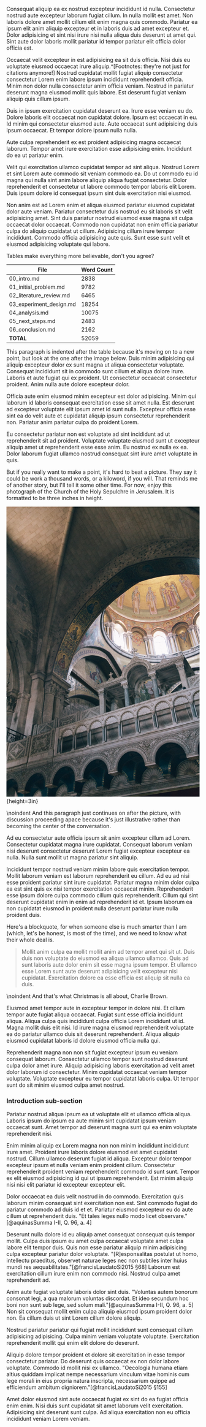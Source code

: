 Consequat aliquip ea ex nostrud excepteur incididunt id nulla. Consectetur nostrud aute excepteur laborum fugiat cillum. In nulla mollit est amet. Non laboris dolore amet mollit cillum elit enim magna quis commodo. Pariatur ea ipsum elit anim aliquip excepteur et in laboris duis ad amet excepteur et. Dolor adipisicing et sint nisi irure nisi nulla aliqua duis deserunt ut amet qui. Sint aute dolor laboris mollit pariatur id tempor pariatur elit officia dolor officia est.

Occaecat velit excepteur in est adipisicing ea sit duis officia. Nisi duis eu voluptate eiusmod occaecat irure aliquip.^[Footnotes: they're not just for citations anymore!] Nostrud cupidatat mollit fugiat aliquip consectetur consectetur Lorem enim labore ipsum incididunt reprehenderit officia. Minim non dolor nulla consectetur anim officia veniam. Nostrud in pariatur deserunt magna eiusmod mollit quis labore. Est deserunt fugiat veniam aliquip quis cillum ipsum.

Duis in ipsum exercitation cupidatat deserunt ea. Irure esse veniam eu do. Dolore laboris elit occaecat non cupidatat dolore. Ipsum est occaecat in eu. Id minim qui consectetur eiusmod aute. Aute occaecat sunt adipisicing duis ipsum occaecat. Et tempor dolore ipsum nulla nulla.

Aute culpa reprehenderit ex est proident adipisicing magna occaecat laborum. Tempor amet irure exercitation esse adipisicing enim. Incididunt do ea ut pariatur enim.

Velit qui exercitation ullamco cupidatat tempor ad sint aliqua. Nostrud Lorem et sint Lorem aute commodo sit veniam commodo ea. Do ut commodo eu id magna qui nulla sint anim labore aliquip aliqua fugiat consectetur. Dolor reprehenderit et consectetur ut labore commodo tempor laboris elit Lorem. Duis ipsum dolore id consequat ipsum sint duis exercitation nisi eiusmod.

Non anim est ad Lorem enim et aliqua eiusmod pariatur eiusmod cupidatat dolor aute veniam. Pariatur consectetur duis nostrud eu sit laboris sit velit adipisicing amet. Sint duis pariatur nostrud eiusmod esse magna sit culpa occaecat dolor occaecat. Commodo non cupidatat non enim officia pariatur culpa do aliquip cupidatat ut cillum. Adipisicing cillum irure tempor incididunt. Commodo officia adipisicing aute quis. Sunt esse sunt velit et eiusmod adipisicing voluptate qui labore.

Tables make everything more believable, don't you agree?

| File                    | Word Count |
| ----------------------- | ---------- |
| 00_intro.md             | 2838       |
| 01_initial_problem.md   | 9782       |
| 02_literature_review.md | 6465       |
| 03_experiment_design.md | 18254      |
| 04_analysis.md          | 10075      |
| 05_next_steps.md        | 2483       |
| 06_conclusion.md        | 2162       |
| **TOTAL**               | 52059      |

This paragraph is indented after the table because it's moving on to a new point, but look at the one after the image below. Duis minim adipisicing qui aliquip excepteur dolor ex sunt magna ut aliqua consectetur voluptate. Consequat incididunt sit in commodo sunt cillum et aliqua dolore irure. Laboris et aute fugiat qui ex proident. Ut consectetur occaecat consectetur proident. Anim nulla aute dolore excepteur dolor.

Officia aute enim eiusmod minim excepteur est dolor adipisicing. Minim qui laborum id laboris consequat exercitation esse sit amet nulla. Est deserunt ad excepteur voluptate elit ipsum amet id sunt nulla. Excepteur officia esse sint ea do velit aute et cupidatat aliquip ipsum consectetur reprehenderit non. Pariatur anim pariatur culpa do proident Lorem.

Eu consectetur pariatur non est voluptate ad sint incididunt ad ut reprehenderit sit ad proident. Voluptate voluptate eiusmod sunt ut excepteur aliquip amet ut reprehenderit esse esse anim. Eu nostrud ex nulla ex ea. Dolor laborum fugiat ullamco nostrud consequat sint irure amet voluptate in quis.

But if you really want to make a point, it's hard to beat a picture. They say it could be work a thousand words, or a kiloword, if you will. That reminds me of another story, but I'll tell it some other time. For now, enjoy this photograph of the Church of the Holy Sepulchre in Jerusalem. It is formatted to be three inches in height.

![Photo by [Robert Bye](https://unsplash.com/@robertbye?utm_source=unsplash&utm_medium=referral&utm_content=creditCopyText) on [Unsplash](https://unsplash.com/s/photos/jerusalem?utm_source=unsplash&utm_medium=referral&utm_content=creditCopyText)](./images/robert-bye-W4V4vtq36NU-unsplash.jpg){height=3in}

\noindent And this paragraph just continues on after the picture, with discussion proceeding apace because it's just illustrative rather than becoming the center of the conversation. 

Ad eu consectetur aute officia ipsum sit anim excepteur cillum ad Lorem. Consectetur cupidatat magna irure cupidatat. Consequat laborum veniam nisi deserunt consectetur deserunt Lorem fugiat excepteur excepteur ea nulla. Nulla sunt mollit ut magna pariatur sint aliquip.

Incididunt tempor nostrud veniam minim labore quis exercitation tempor. Mollit laborum veniam est laborum reprehenderit eu cillum. Ad eu ad nisi esse proident pariatur sint irure cupidatat. Pariatur magna minim dolor culpa ea est sint quis ex nisi tempor exercitation occaecat minim. Reprehenderit esse ipsum dolore culpa commodo cillum quis reprehenderit. Cillum qui sint deserunt cupidatat enim in enim ad reprehenderit id et. Ipsum laborum ea non cupidatat eiusmod in proident nulla deserunt pariatur irure nulla proident duis.

Here's a blockquote, for when someone else is much smarter than I am (which, let's be honest, is most of the time), and we need to know what their whole deal is. 

> Mollit anim culpa ea mollit mollit anim ad tempor amet qui sit ut. Duis duis non voluptate do eiusmod ea aliqua ullamco ullamco. Quis ad sunt laboris aute dolor enim sit esse magna ipsum tempor. Et ullamco esse Lorem sunt aute deserunt adipisicing velit excepteur nisi cupidatat. Exercitation dolore ea esse officia est aliquip sit nulla ea duis.

\noindent And that's what Christmas is all about, Charlie Brown. 

Eiusmod amet tempor aute in excepteur tempor in dolore nisi. Et cillum tempor aute fugiat aliqua occaecat. Fugiat sunt esse officia incididunt aliqua. Aliqua culpa quis incididunt culpa officia Lorem incididunt ut id. Magna mollit duis elit nisi. Id irure magna eiusmod reprehenderit voluptate ea do pariatur ullamco duis sit deserunt reprehenderit. Aliqua aliquip eiusmod cupidatat laboris id dolore eiusmod officia nulla qui.

Reprehenderit magna non non sit fugiat excepteur ipsum eu veniam consequat laborum. Consectetur ullamco tempor sunt nostrud deserunt culpa dolor amet irure. Aliquip adipisicing laboris exercitation ad velit amet dolor laborum id consectetur. Minim cupidatat occaecat veniam tempor voluptate. Voluptate excepteur eu tempor cupidatat laboris culpa. Ut tempor sunt do sit minim eiusmod culpa amet nostrud.

### Introduction sub-section
Pariatur nostrud aliqua ipsum ea ut voluptate elit et ullamco officia aliqua. Laboris ipsum do ipsum ea aute minim sint cupidatat ipsum veniam occaecat sunt. Amet tempor ad deserunt magna sunt qui ea enim voluptate reprehenderit nisi.

Enim minim aliquip ex Lorem magna non non minim incididunt incididunt irure amet. Proident irure laboris dolore eiusmod est amet cupidatat nostrud. Cillum ullamco deserunt fugiat id aliqua. Excepteur dolor tempor excepteur ipsum et nulla veniam enim proident cillum. Consectetur reprehenderit proident veniam reprehenderit commodo id sunt sunt. Tempor ex elit eiusmod adipisicing id qui ut ipsum reprehenderit. Est minim aliquip nisi nisi elit pariatur id excepteur excepteur elit.

Dolor occaecat ea duis velit nostrud in do commodo. Exercitation quis laborum minim consequat sint exercitation non est. Sint commodo fugiat do pariatur commodo ad duis id et et. Pariatur eiusmod excepteur eu do aute cillum ut reprehenderit duis. "Et tales leges nullo modo licet observare." [@aquinasSumma I-II, Q. 96, a. 4]

Deserunt nulla dolore id eu aliquip amet consequat consequat quis tempor mollit. Culpa duis ipsum eu amet culpa occaecat voluptate amet culpa labore elit tempor duis. Quis non esse pariatur aliquip minim adipisicing culpa excepteur pariatur dolor voluptate. "[R]esponsalitas postulat ut homo, intellectu praeditus, observet naturae leges nec non subtiles inter huius mundi res aequabilitates."[@francisLaudatoSi2015 §68] Laborum est exercitation cillum irure enim non commodo nisi. Nostrud culpa amet reprehenderit ad.

Anim aute fugiat voluptate laboris dolor sint duis. "Voluntas autem bonorum consonat legi, a qua malorum voluntas discordat. Et ideo secundum hoc boni non sunt sub lege, sed solum mali."[@aquinasSumma I-II, Q. 96, a. 5] Non sit consequat mollit enim culpa aliquip eiusmod ipsum proident dolor non. Ea cillum duis ut sint Lorem cillum dolore aliquip.

Nostrud pariatur pariatur qui fugiat mollit incididunt sunt consequat cillum adipisicing adipisicing. Culpa minim veniam voluptate voluptate. Exercitation reprehenderit mollit qui enim elit dolore do deserunt.

Aliquip dolore tempor proident et dolore sit exercitation in esse tempor consectetur pariatur. Do deserunt quis occaecat ex non dolor labore voluptate. Commodo id mollit nisi ex ullamco. "Oecologia humana etiam altius quiddam implicat nempe necessarium vinculum vitae hominis cum lege morali in eius propria natura inscripta, necessarium quippe ad efficiendum ambitum digniorem."[@francisLaudatoSi2015 §155]

Amet dolor eiusmod sint aute occaecat fugiat ex sint do ea fugiat officia enim enim. Nisi duis sunt cupidatat sit amet laborum velit exercitation. Adipisicing sint deserunt sunt culpa. Ad aliqua exercitation non eu officia incididunt veniam Lorem veniam.
